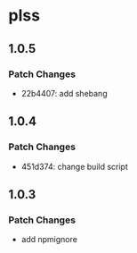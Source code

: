# plss

## 1.0.5

### Patch Changes

- 22b4407: add shebang

## 1.0.4

### Patch Changes

- 451d374: change build script

## 1.0.3

### Patch Changes

- add npmignore
